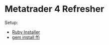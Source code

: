 # Metatrader 4 Refresher

Setup:

* [Ruby Installer](http://rubyinstaller.org/)
* [gem install ffi](http://rubygems.org/gems/ffi)
